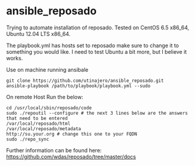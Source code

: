 ansible_reposado
================
Trying to automate installation of reposado. 
Tested on CentOS 6.5 x86_64, Ubuntu 12.04 LTS x86_64.

The playbook.yml has hosts set to reposado make sure to change it to something you would like.
I need to test Ubuntu a bit more, but I believe it works. 

Use on machine running ansibale
```	
git clone https://github.com/utinajero/ansible_reposado.git 
ansible-playbook /path/to/playbook/playbook.yml --sudo
```	

On remote Host Run the below:
```
cd /usr/local/sbin/reposado/code
sudo ./repoutil --configure # the next 3 lines below are the answers that need to be entered
/var/local/reposado/html
/var/local/reposado/metadata
http://su.your.org # change this one to your FQDN
sudo ./repo_sync
```	

Further information can be found here:
https://github.com/wdas/reposado/tree/master/docs
